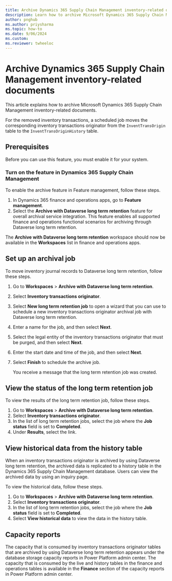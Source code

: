```yaml
---
title: Archive Dynamics 365 Supply Chain Management inventory-related documents
description: Learn how to archive Microsoft Dynamics 365 Supply Chain Management inventory-related documents.
author: pnghub
ms.author: priysharma
ms.topic: how-to
ms.date: 9/06/2024
ms.custom:
ms.reviewer: twheeloc
---
```

# Archive Dynamics 365 Supply Chain Management inventory-related documents

This article explains how to archive Microsoft Dynamics 365 Supply Chain Management inventory-related documents.

For the removed inventory transactions, a scheduled job moves the corresponding inventory transactions originator from the `InventTransOrigin` table to the `InventTransOriginHistory` table.

## Prerequisites

Before you can use this feature, you must enable it for your system.

### Turn on the feature in Dynamics 365 Supply Chain Management

To enable the archive feature in Feature management, follow these steps.

1. In Dynamics 365 finance and operations apps, go to **Feature management**.
2. Select the **Archive with Dataverse long term retention** feature for overall archival service integration. This feature enables all supported finance and operations functional scenarios for archiving through Dataverse long term retention.

The **Archive with Dataverse long term retention** workspace should now be available in the **Workspaces** list in finance and operations apps.

## Set up an archival job

To move inventory journal records to Dataverse long term retention, follow these steps.

1. Go to **Workspaces** \> **Archive with Dataverse long term retention**.
2. Select **Inventory transactions originator**.
3. Select **New long term retention job** to open a wizard that you can use to schedule a new inventory transactions originator archival job with Dataverse long term retention.
4. Enter a name for the job, and then select **Next**.
5. Select the legal entity of the inventory transactions originator that must be purged, and then select **Next**.
6. Enter the start date and time of the job, and then select **Next**.
7. Select **Finish** to schedule the archive job.

    You receive a message that the long term retention job was created.

## View the status of the long term retention job

To view the results of the long term retention job, follow these steps.

1. Go to **Workspaces** \> **Archive with Dataverse long term retention**.
2. Select **Inventory transactions originator**.
3. In the list of long term retention jobs, select the job where the **Job status** field is set to **Completed**.
4. Under **Results**, select the link.

## View historical data from the history table

When an inventory transactions originator is archived by using Dataverse long term retention, the archived data is replicated to a history table in the Dynamics 365 Supply Chain Management database. Users can view the archived data by using an inquiry page.

To view the historical data, follow these steps.

1. Go to **Workspaces** \> **Archive with Dataverse long term retention**.
2. Select **Inventory transactions originator**.
3. In the list of long term retention jobs, select the job where the **Job status** field is set to **Completed**.
4. Select **View historical data** to view the data in the history table.

## Capacity reports

The capacity that is consumed by inventory transactions originator tables that are archived by using Dataverse long term retention appears under the database storage capacity reports in Power Platform admin center. The capacity that is consumed by the live and history tables in the finance and operations tables is available in the **Finance** section of the capacity reports in Power Platform admin center.
